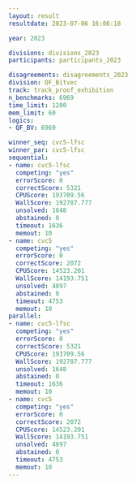 ```yaml
---
layout: result
resultdate: 2023-07-06 16:06:18

year: 2023

divisions: divisions_2023
participants: participants_2023

disagreements: disagreements_2023
division: QF_Bitvec
track: track_proof_exhibition
n_benchmarks: 6969
time_limit: 1200
mem_limit: 60
logics:
- QF_BV: 6969

winner_seq: cvc5-lfsc
winner_par: cvc5-lfsc
sequential:
- name: cvc5-lfsc
  competing: "yes"
  errorScore: 0
  correctScore: 5321
  CPUScore: 193709.56
  WallScore: 192787.777
  unsolved: 1648
  abstained: 0
  timeout: 1636
  memout: 10
- name: cvc5
  competing: "yes"
  errorScore: 0
  correctScore: 2072
  CPUScore: 14523.201
  WallScore: 14193.751
  unsolved: 4897
  abstained: 0
  timeout: 4753
  memout: 10
parallel:
- name: cvc5-lfsc
  competing: "yes"
  errorScore: 0
  correctScore: 5321
  CPUScore: 193709.56
  WallScore: 192787.777
  unsolved: 1648
  abstained: 0
  timeout: 1636
  memout: 10
- name: cvc5
  competing: "yes"
  errorScore: 0
  correctScore: 2072
  CPUScore: 14523.201
  WallScore: 14193.751
  unsolved: 4897
  abstained: 0
  timeout: 4753
  memout: 10
---
```

